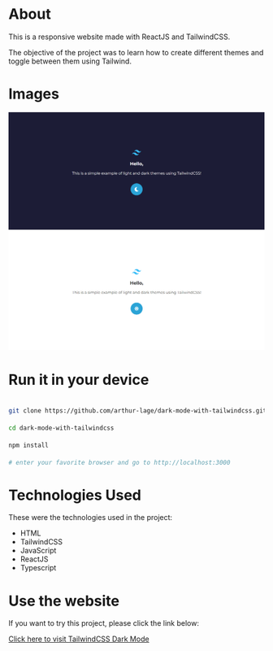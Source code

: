 # About

This is a responsive website made with ReactJS and TailwindCSS.

The objective of the project was to learn how to create different themes and toggle between them using Tailwind.

# Images

<img src="./assets/screenshot-1.png" width=800>
<img src="./assets/screenshot-2.png" width=800>

# Run it in your device

```bash

git clone https://github.com/arthur-lage/dark-mode-with-tailwindcss.git

cd dark-mode-with-tailwindcss

npm install

# enter your favorite browser and go to http://localhost:3000

```

# Technologies Used

These were the technologies used in the project:

- HTML
- TailwindCSS
- JavaScript
- ReactJS
- Typescript

# Use the website

If you want to try this project, please click the link below:

[Click here to visit TailwindCSS Dark Mode](https://tailwind-dark-mode-al.vercel.app)
